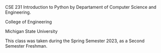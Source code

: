 CSE 231 Introduction to Python by Departament of Computer Science and Engineering.

College of Engineering

Michigan State University

This class was taken during the Spring Semester 2023, as a Second Semester Freshman.
